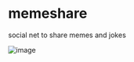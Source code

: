 # memeshare

social net to share memes and jokes

![image](https://user-images.githubusercontent.com/73644202/150535491-d3ada2b9-893d-42f3-a990-f8e5aabee260.png)

